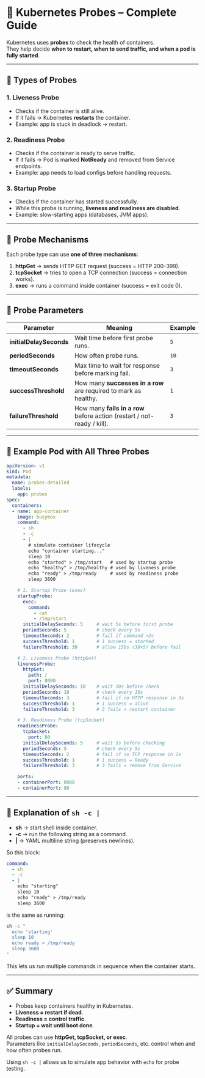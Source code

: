 # 🚀 Kubernetes Probes – Complete Guide

Kubernetes uses **probes** to check the health of containers.  
They help decide **when to restart, when to send traffic, and when a pod is fully started**.

---

## 🔹 Types of Probes

### 1. **Liveness Probe**
- Checks if the container is still alive.  
- If it fails → Kubernetes **restarts** the container.  
- Example: app is stuck in deadlock → restart.

### 2. **Readiness Probe**
- Checks if the container is ready to serve traffic.  
- If it fails → Pod is marked **NotReady** and removed from Service endpoints.  
- Example: app needs to load configs before handling requests.

### 3. **Startup Probe**
- Checks if the container has started successfully.  
- While this probe is running, **liveness and readiness are disabled**.  
- Example: slow-starting apps (databases, JVM apps).

---

## 🔹 Probe Mechanisms
Each probe type can use **one of three mechanisms**:

1. **httpGet** → sends HTTP GET request (success = HTTP 200–399).  
2. **tcpSocket** → tries to open a TCP connection (success = connection works).  
3. **exec** → runs a command inside container (success = exit code 0).  

---

## 🔹 Probe Parameters

| Parameter              | Meaning                                                                 | Example |
|------------------------|-------------------------------------------------------------------------|---------|
| **initialDelaySeconds** | Wait time before first probe runs.                                      | `5` |
| **periodSeconds**       | How often probe runs.                                                   | `10` |
| **timeoutSeconds**      | Max time to wait for response before marking fail.                      | `3` |
| **successThreshold**    | How many **successes in a row** are required to mark as healthy.        | `1` |
| **failureThreshold**    | How many **fails in a row** before action (restart / not-ready / kill). | `3` |

---

## 🔹 Example Pod with All Three Probes

```yaml
apiVersion: v1
kind: Pod
metadata:
  name: probes-detailed
  labels:
    app: probes
spec:
  containers:
  - name: app-container
    image: busybox
    command:
      - sh
      - -c
      - |
        # simulate container lifecycle
        echo "container starting..."
        sleep 10
        echo "started" > /tmp/start   # used by startup probe
        echo "healthy" > /tmp/healthy # used by liveness probe
        echo "ready" > /tmp/ready     # used by readiness probe
        sleep 3600

    # 1. Startup Probe (exec)
    startupProbe:
      exec:
        command:
          - cat
          - /tmp/start
      initialDelaySeconds: 5     # wait 5s before first probe
      periodSeconds: 5           # check every 5s
      timeoutSeconds: 2          # fail if command >2s
      successThreshold: 1        # 1 success = started
      failureThreshold: 30       # allow 150s (30×5) before fail

    # 2. Liveness Probe (httpGet)
    livenessProbe:
      httpGet:
        path: /
        port: 8080
      initialDelaySeconds: 10    # wait 10s before check
      periodSeconds: 10          # check every 10s
      timeoutSeconds: 3          # fail if no HTTP response in 3s
      successThreshold: 1        # 1 success = alive
      failureThreshold: 3        # 3 fails = restart container

    # 3. Readiness Probe (tcpSocket)
    readinessProbe:
      tcpSocket:
        port: 80
      initialDelaySeconds: 5     # wait 5s before checking
      periodSeconds: 5           # check every 5s
      timeoutSeconds: 2          # fail if no TCP response in 2s
      successThreshold: 1        # 1 success = Ready
      failureThreshold: 3        # 3 fails = remove from Service

    ports:
    - containerPort: 8080
    - containerPort: 80
```

---

## 🔹 Explanation of `sh -c |`

- **sh** → start shell inside container.  
- **-c** → run the following string as a command.  
- **|** → YAML multiline string (preserves newlines).  

So this block:

```yaml
command:
  - sh
  - -c
  - |
    echo "starting"
    sleep 10
    echo "ready" > /tmp/ready
    sleep 3600
```

is the same as running:

```bash
sh -c "
  echo 'starting'
  sleep 10
  echo ready > /tmp/ready
  sleep 3600
"
```

This lets us run multiple commands in sequence when the container starts.

---

## ✅ Summary
- Probes keep containers healthy in Kubernetes.  
- **Liveness = restart if dead**.  
- **Readiness = control traffic**.  
- **Startup = wait until boot done**.  

All probes can use **httpGet, tcpSocket, or exec**.  
Parameters like `initialDelaySeconds`, `periodSeconds`, etc. control when and how often probes run.  

Using `sh -c |` allows us to simulate app behavior with `echo` for probe testing.
